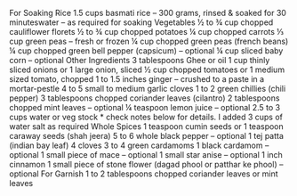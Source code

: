 For Soaking Rice
1.5 cups basmati rice – 300 grams, rinsed & soaked for 30 minuteswater – as required for soaking
Vegetables
½ to ¾ cup chopped cauliflower florets
½ to ¾ cup chopped potatoes
¼ cup chopped carrots
⅓ cup green peas – fresh or frozen
¼ cup chopped green peas (french beans)
¼ cup chopped green bell pepper (capsicum) – optional
¼ cup sliced baby corn – optional
Other Ingredients
3 tablespoons Ghee or oil
1 cup thinly sliced onions or 1 large onion, sliced
½ cup chopped tomatoes or 1 medium sized tomato, chopped
1 to 1.5 inches ginger – crushed to a paste in a mortar-pestle
4 to 5 small to medium garlic cloves
1 to 2 green chillies (chili pepper)
3 tablespoons chopped coriander leaves (cilantro)
2 tablespoons chopped mint leaves – optional
¼ teaspoon lemon juice – optional
2.5 to 3 cups water or veg stock * check notes below for details. I added 3 cups of water
salt as required
Whole Spices
1 teaspoon cumin seeds or 1 teaspoon caraway seeds (shah jeera)
5 to 6 whole black pepper – optional
1 tej patta (indian bay leaf)
4 cloves
3 to 4 green cardamoms
1 black cardamom – optional
1 small piece of mace – optional
1 small star anise – optional
1 inch cinnamon
1 small piece of stone flower (dagad phool or patthar ke phool) – optional
For Garnish
1 to 2 tablespoons chopped coriander leaves or mint leaves